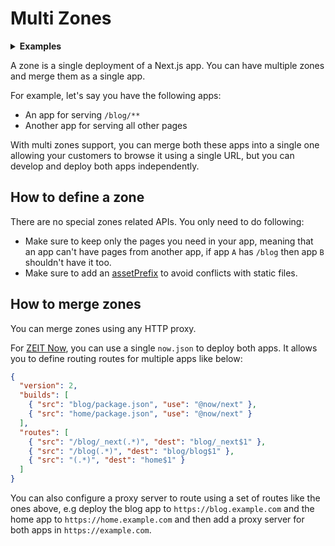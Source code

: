 # Multi Zones

<details>
  <summary><b>Examples</b></summary>
  <ul>
    <li><a href="/examples/with-zones">With Zones</a></li>
  </ul>
</details>

A zone is a single deployment of a Next.js app. You can have multiple zones and merge them as a single app.

For example, let's say you have the following apps:

- An app for serving `/blog/**`
- Another app for serving all other pages

With multi zones support, you can merge both these apps into a single one allowing your customers to browse it using a single URL, but you can develop and deploy both apps independently.

## How to define a zone

There are no special zones related APIs. You only need to do following:

- Make sure to keep only the pages you need in your app, meaning that an app can't have pages from another app, if app `A` has `/blog` then app `B` shouldn't have it too.
- Make sure to add an [assetPrefix](/docs/api-reference/next.config.js/cdn-support-with-asset-prefix.md) to avoid conflicts with static files.

## How to merge zones

You can merge zones using any HTTP proxy.

For [ZEIT Now](https://zeit.co/now), you can use a single `now.json` to deploy both apps. It allows you to define routing routes for multiple apps like below:

```json
{
  "version": 2,
  "builds": [
    { "src": "blog/package.json", "use": "@now/next" },
    { "src": "home/package.json", "use": "@now/next" }
  ],
  "routes": [
    { "src": "/blog/_next(.*)", "dest": "blog/_next$1" },
    { "src": "/blog(.*)", "dest": "blog/blog$1" },
    { "src": "(.*)", "dest": "home$1" }
  ]
}
```

You can also configure a proxy server to route using a set of routes like the ones above, e.g deploy the blog app to `https://blog.example.com` and the home app to `https://home.example.com` and then add a proxy server for both apps in `https://example.com`.
